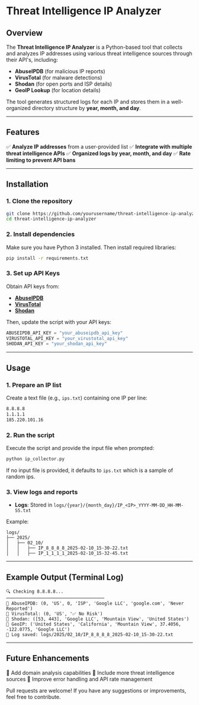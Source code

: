 # Threat Intelligence IP Analyzer

## Overview
The **Threat Intelligence IP Analyzer** is a Python-based tool that collects and analyzes IP addresses using various threat intelligence sources through their API's, including:
- **AbuseIPDB** (for malicious IP reports)
- **VirusTotal** (for malware detections)
- **Shodan** (for open ports and ISP details)
- **GeoIP Lookup** (for location details)

The tool generates structured logs for each IP and stores them in a well-organized directory structure by **year, month, and day**. 

---
## Features
✅ **Analyze IP addresses** from a user-provided list
✅ **Integrate with multiple threat intelligence APIs**
✅ **Organized logs by year, month, and day**
✅ **Rate limiting to prevent API bans**

---
## Installation

### **1. Clone the repository**
```bash
git clone https://github.com/yourusername/threat-intelligence-ip-analyzer.git
cd threat-intelligence-ip-analyzer
```

### **2. Install dependencies**
Make sure you have Python 3 installed. Then install required libraries:
```bash
pip install -r requirements.txt
```

### **3. Set up API Keys**
Obtain API keys from:
- **[AbuseIPDB](https://www.abuseipdb.com/)**
- **[VirusTotal](https://www.virustotal.com/)**
- **[Shodan](https://www.shodan.io/)**

Then, update the script with your API keys:
```python
ABUSEIPDB_API_KEY = "your_abuseipdb_api_key"
VIRUSTOTAL_API_KEY = "your_virustotal_api_key"
SHODAN_API_KEY = "your_shodan_api_key"
```

---
## Usage

### **1. Prepare an IP list**
Create a text file (e.g., `ips.txt`) containing one IP per line:
```txt
8.8.8.8
1.1.1.1
185.220.101.16
```

### **2. Run the script**
Execute the script and provide the input file when prompted:
```bash
python ip_collector.py
```
If no input file is provided, it defaults to `ips.txt` which is a sample of random ips.

### **3. View logs and reports**
- **Logs**: Stored in `logs/{year}/{month_day}/IP_<IP>_YYYY-MM-DD_HH-MM-SS.txt`

Example:
```
logs/
├── 2025/
│   ├── 02_10/
│   │   ├── IP_8_8_8_8_2025-02-10_15-30-22.txt
│   │   ├── IP_1_1_1_1_2025-02-10_15-32-45.txt
```

---
## Example Output (Terminal Log)
```
🔍 Checking 8.8.8.8...
─────────────────────────────────────
📌 AbuseIPDB: (0, 'US', 0, 'ISP', 'Google LLC', 'google.com', 'Never Reported')
📌 VirusTotal: (0, 'US', '✅ No Risk')
📌 Shodan: ([53, 443], 'Google LLC', 'Mountain View', 'United States')
📌 GeoIP: ('United States', 'California', 'Mountain View', 37.4056, -122.0775, 'Google LLC')
📁 Log saved: logs/2025/02_10/IP_8_8_8_8_2025-02-10_15-30-22.txt
```

---
## Future Enhancements
📌 Add domain analysis capabilities 📌 Include more threat intelligence sources 📌 Improve error handling and API rate management

Pull requests are welcome! If you have any suggestions or improvements, feel free to contribute.


